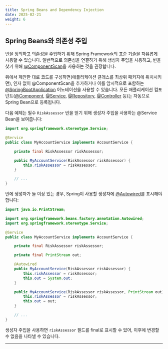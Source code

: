 ```yaml
---
title: Spring Beans and Dependency Injection
date: 2025-02-21
weight: 6
---
```


## Spring Beans와 의존성 주입

빈을 정의하고 의존성을 주입하기 위해 Spring Framework의 표준 기술을 자유롭게 사용할 수 있습니다. 일반적으로 의존성을 연결하기 위해 생성자 주입을 사용하고, 빈을 찾기 위해 [@ComponentScan](https://docs.spring.io/spring-framework/docs/6.2.x/javadoc-api/org/springframework/context/annotation/ComponentScan.html)을 사용하는 것을 권장합니다.

위에서 제안한 대로 코드를 구성하면(애플리케이션 클래스를 최상위 패키지에 위치시키면), 인자 없이 @ComponentScan을 추가하거나 이를 암시적으로 포함하는 [@SpringBootApplication](https://docs.spring.io/spring-boot/api/java/org/springframework/boot/autoconfigure/SpringBootApplication.html) 어노테이션을 사용할 수 있습니다. 모든 애플리케이션 컴포넌트([@Component](https://docs.spring.io/spring-framework/docs/6.2.x/javadoc-api/org/springframework/stereotype/Component.html), [@Service](https://docs.spring.io/spring-framework/docs/6.2.x/javadoc-api/org/springframework/stereotype/Service.html), [@Repository](https://docs.spring.io/spring-framework/docs/6.2.x/javadoc-api/org/springframework/stereotype/Repository.html), [@Controller](https://docs.spring.io/spring-framework/docs/6.2.x/javadoc-api/org/springframework/stereotype/Controller.html) 등)는 자동으로 Spring Bean으로 등록됩니다.

다음 예제는 필수 `RiskAssessor` 빈을 얻기 위해 생성자 주입을 사용하는 @Service Bean을 보여줍니다:

```java
import org.springframework.stereotype.Service;

@Service
public class MyAccountService implements AccountService {

    private final RiskAssessor riskAssessor;

    public MyAccountService(RiskAssessor riskAssessor) {
        this.riskAssessor = riskAssessor;
    }

    // ...
}
```

빈에 생성자가 둘 이상 있는 경우, Spring이 사용할 생성자에 [@Autowired](https://docs.spring.io/spring-framework/docs/6.2.x/javadoc-api/org/springframework/beans/factory/annotation/Autowired.html)를 표시해야 합니다:

```java
import java.io.PrintStream;

import org.springframework.beans.factory.annotation.Autowired;
import org.springframework.stereotype.Service;

@Service
public class MyAccountService implements AccountService {

    private final RiskAssessor riskAssessor;

    private final PrintStream out;

    @Autowired
    public MyAccountService(RiskAssessor riskAssessor) {
        this.riskAssessor = riskAssessor;
        this.out = System.out;
    }

    public MyAccountService(RiskAssessor riskAssessor, PrintStream out) {
        this.riskAssessor = riskAssessor;
        this.out = out;
    }

    // ...
}
```

생성자 주입을 사용하면 `riskAssessor` 필드를 final로 표시할 수 있어, 이후에 변경할 수 없음을 나타낼 수 있습니다.

---